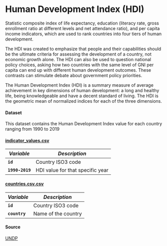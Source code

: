 # Human Development Index (HDI)

Statistic composite index of life expectancy, education (literacy rate, gross enrollment ratio at different levels and net attendance ratio), and per capita income indicators, which are used to rank countries into four tiers of human development.

The HDI was created to emphasize that people and their capabilities should be the ultimate criteria for assessing the development of a country, not economic growth alone. The HDI can also be used to question national policy choices, asking how two countries with the same level of GNI per capita can end up with different human development outcomes. These contrasts can stimulate debate about government policy priorities.

The Human Development Index (HDI) is a summary measure of average achievement in key dimensions of human development: a long and healthy life, being knowledgeable and have a decent standard of living. The HDI is the geometric mean of normalized indices for each of the three dimensions.

#### Dataset

This dataset contains the Human Development Index value for each country ranging from 1990 to 2019

#### [indicator_values.csv](indicator_values.csv)

| *Variable*      | *Description*                    |
| --------------- | -------------------------------- |
| **`id`**        | Country ISO3 code                |
| **`1990-2019`** | HDI value for that specific year |

#### [countries.csv.csv](countries.csv.csv)

| *Variable*      | *Description*                    |
| --------------- | -------------------------------- |
| **`id`**        | Country ISO3 code                |
| **`country`** | Name of the country |
#### Source

[UNDP](https://www.undp.org/)
